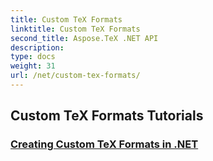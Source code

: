 ```yaml
---
title: Custom TeX Formats
linktitle: Custom TeX Formats
second_title: Aspose.TeX .NET API
description: 
type: docs
weight: 31
url: /net/custom-tex-formats/
---
```


## Custom TeX Formats Tutorials
### [Creating Custom TeX Formats in .NET](./create-custom-tex-formats/)